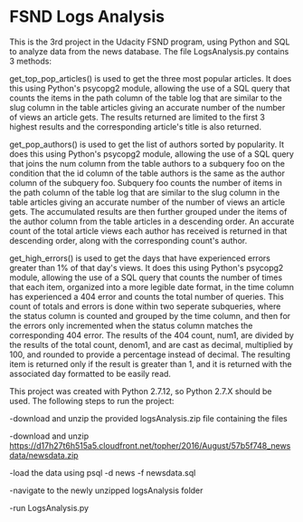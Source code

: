 # FSND Logs Analysis

This is the 3rd project in the Udacity FSND program, using Python and SQL to
analyze data from the news database. The file LogsAnalysis.py contains 3 methods:


get_top_pop_articles() is used to get the three most popular articles. It does this using Python's 
psycopg2 module, allowing the use of a SQL query that counts the items in the path column of the 
table log that are similar to the slug column in the table articles giving an accurate number of
the number of views an article gets. The results returned are limited to the first 3 highest results
and the corresponding article's title is also returned.


get_pop_authors() is used to get the list of authors sorted by popularity. It does this using Python's 
psycopg2 module, allowing the use of a SQL query that joins the num column from the table authors to a
subquery foo on the condition that the id column of the table authors is the same as the author column
of the subquery foo. Subquery foo counts the number of items in the path column of the table log that 
are similar to the slug column in the table articles giving an accurate number of the number of views
an article gets. The accumulated results are then further grouped under the items of the author column 
from the table articles in a descending order. An accurate count of the total article views each author
has received is returned in that descending order, along with the corresponding count's author.


get_high_errors() is used to get the days that have experienced errors greater than 1% of that day's views. 
It does this using Python's psycopg2 module, allowing the use of a SQL query that counts the number of times
that each item, organized into a more legible date format, in the time column has experienced a 404 error and
counts the total number of queries. This count of totals and errors is done within two seperate subqueries, where
the status column is counted and grouped by the time column, and then for the errors only incremented when the 
status column matches the corresponding 404 error. The results of the 404 count, num1, are divided by the results 
of the total count, denom1, and are cast as decimal, multiplied by 100, and rounded to provide a percentage 
instead of decimal. The resulting item is returned only if the result is greater than 1, and it is returned 
with the associated day formatted to be easily read. 


This project was created with Python 2.7.12, so Python 2.7.X should be used.
The following steps to run the project:

-download and unzip the provided logsAnalysis.zip file containing the files

-download and unzip https://d17h27t6h515a5.cloudfront.net/topher/2016/August/57b5f748_newsdata/newsdata.zip

-load the data using psql -d news -f newsdata.sql

-navigate to the newly unzipped logsAnalysis folder

-run LogsAnalysis.py
